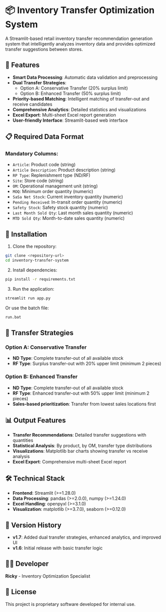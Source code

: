 # 📦 Inventory Transfer Optimization System

A Streamlit-based retail inventory transfer recommendation generation system that intelligently analyzes inventory data and provides optimized transfer suggestions between stores.

## 🚀 Features

- **Smart Data Processing**: Automatic data validation and preprocessing
- **Dual Transfer Strategies**: 
  - Option A: Conservative Transfer (20% surplus limit)
  - Option B: Enhanced Transfer (50% surplus limit)
- **Priority-based Matching**: Intelligent matching of transfer-out and receive candidates
- **Comprehensive Analytics**: Detailed statistics and visualizations
- **Excel Export**: Multi-sheet Excel report generation
- **User-friendly Interface**: Streamlit-based web interface

## 📋 Required Data Format

### Mandatory Columns:
- `Article`: Product code (string)
- `Article Description`: Product description (string)
- `RP Type`: Replenishment type (ND/RF)
- `Site`: Store code (string)
- `OM`: Operational management unit (string)
- `MOQ`: Minimum order quantity (numeric)
- `SaSa Net Stock`: Current inventory quantity (numeric)
- `Pending Received`: In-transit order quantity (numeric)
- `Safety Stock`: Safety stock quantity (numeric)
- `Last Month Sold Qty`: Last month sales quantity (numeric)
- `MTD Sold Qty`: Month-to-date sales quantity (numeric)

## 🔧 Installation

1. Clone the repository:
```bash
git clone <repository-url>
cd inventory-transfer-system
```

2. Install dependencies:
```bash
pip install -r requirements.txt
```

3. Run the application:
```bash
streamlit run app.py
```

Or use the batch file:
```bash
run.bat
```

## 🎯 Transfer Strategies

### Option A: Conservative Transfer
- **ND Type**: Complete transfer-out of all available stock
- **RF Type**: Surplus transfer-out with 20% upper limit (minimum 2 pieces)

### Option B: Enhanced Transfer  
- **ND Type**: Complete transfer-out of all available stock
- **RF Type**: Enhanced transfer-out with 50% upper limit (minimum 2 pieces)
- **Sales-based prioritization**: Transfer from lowest sales locations first

## 📊 Output Features

- **Transfer Recommendations**: Detailed transfer suggestions with quantities
- **Statistical Analysis**: By product, by OM, transfer type distributions
- **Visualizations**: Matplotlib bar charts showing transfer vs receive analysis
- **Excel Export**: Comprehensive multi-sheet Excel report

## 🛠️ Technical Stack

- **Frontend**: Streamlit (>=1.28.0)
- **Data Processing**: pandas (>=2.0.0), numpy (>=1.24.0)
- **Excel Handling**: openpyxl (>=3.1.0)
- **Visualization**: matplotlib (>=3.7.0), seaborn (>=0.12.0)

## 📝 Version History

- **v1.7**: Added dual transfer strategies, enhanced analytics, and improved UI
- **v1.6**: Initial release with basic transfer logic

## 👨‍💻 Developer

**Ricky** - Inventory Optimization Specialist

## 📄 License

This project is proprietary software developed for internal use.